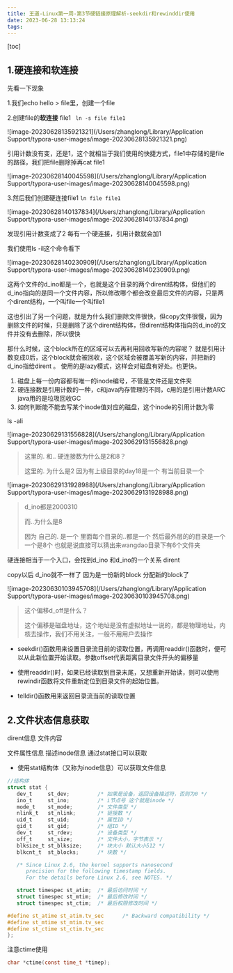 ```yaml
---
title: 王道-Linux第一周-第3节硬链接原理解析-seekdir和rewinddir使用
date: 2023-06-28 13:13:24
tags:
---
```




[toc]

## 1.硬连接和软连接



先看一下现象

1.我们echo hello > file里，创建一个file

2.创建file的**软连接** file1  ` ln -s file file1`

![image-20230628135921321](/Users/zhanglong/Library/Application Support/typora-user-images/image-20230628135921321.png)

引用计数没有变，还是1，这个就相当于我们使用的快捷方式，file1中存储的是file的路径，我们把file删除掉再cat file1

![image-20230628140045598](/Users/zhanglong/Library/Application Support/typora-user-images/image-20230628140045598.png)



3.然后我们创建硬连接file1 `ln file file1`

![image-20230628140137834](/Users/zhanglong/Library/Application Support/typora-user-images/image-20230628140137834.png)

发现引用计数变成了2 每有一个硬连接，引用计数就会加1

我们使用ls -il这个命令看下

![image-20230628140230909](/Users/zhanglong/Library/Application Support/typora-user-images/image-20230628140230909.png)

这两个文件的d_ino都是一个，也就是这个目录的两个dirent结构体，但他们的d_ino指向的是同一个文件内容，所以修改哪个都会改变最后文件的内容，只是两个dirent结构，一个叫file一个叫file1



这也引出了另一个问题，就是为什么我们删除文件很快，但copy文件很慢，因为删除文件的时候，只是删除了这个dirent结构体，但dirent结构体指向的d_ino的文件并没有去删除，所以很快



那什么时候，这个block所在的区域可以去再利用回收写新的内容呢？ 就是引用计数变成0后，这个block就会被回收，这个区域会被覆盖写新的内容，并把新的d_ino指给dirent 。 使用的是lazy模式，这样会对磁盘有好处。也更快。



1. 磁盘上每一份内容都有唯一的inode编号，不管是文件还是文件夹
2. 硬连接数是引用计数的一种，c和java内存管理的不同，c用的是引用计数ARC java用的是垃圾回收GC
3. 如何判断能不能去写某个inode值对应的磁盘，这个inode的引用计数为零



ls -ali

![image-20230629131556828](/Users/zhanglong/Library/Application Support/typora-user-images/image-20230629131556828.png)

> 这里的. 和.. 硬连接数为什么是2和8？
>
> 这里的. 为什么是2 因为有上级目录的day18是一个  有当前目录一个

![image-20230629131928988](/Users/zhanglong/Library/Application Support/typora-user-images/image-20230629131928988.png)

> d_ino都是2000310
>
> 而..为什么是8
>
> 因为 自己的. 是一个   里面每个目录的..都是一个 然后最外层的的目录是一个    一个是8个  也就是说直接可以猜出来wangdao目录下有6个文件夹



硬连接相当于一个入口，会找到d_ino 和d_ino的一个关系 dirent

copy以后 d_ino就不一样了 因为是一份新的block 分配新的block了

![image-20230630103945708](/Users/zhanglong/Library/Application Support/typora-user-images/image-20230630103945708.png)



> 这个偏移d_off是什么？
>
> 这个偏移是磁盘地址，这个地址是没有虚拟地址一说的，都是物理地址，内核去操作，我们不用关注，一般不用用户去操作



- seekdir()函数用来设置目录流目前的读取位置，再调用readdir()函数时，便可以从此新位置开始读取。参数offset代表距离目录文件开头的偏移量

- 使用readdir()时，如果已经读取到目录末尾，又想重新开始读，则可以使用rewindir函数将文件重新定位到目录文件的起始位置。

- telldir()函数用来返回目录流当前的读取位置 

  

## 2.文件状态信息获取

dirent信息  文件内容

文件属性信息	描述inode信息  通过stat接口可以获取

- 使用stat结构体（又称为inode信息）可以获取文件信息

```c
//结构体
struct stat {
   dev_t     st_dev;         /* 如果是设备，返回设备描述符，否则为0 */
   ino_t     st_ino;         /* i节点号 这个就是inode */
   mode_t    st_mode;        /* 文件类型 */
   nlink_t   st_nlink;       /* 链接数 */
   uid_t     st_uid;         /* 属性ID */
   gid_t     st_gid;         /* 组ID */
   dev_t     st_rdev;        /* 设备类型 */
   off_t     st_size;        /* 文件大小，字节表示 */
   blksize_t st_blksize;     /* 块大小 默认大小512 */
   blkcnt_t  st_blocks;      /* 块数 */

   /* Since Linux 2.6, the kernel supports nanosecond
      precision for the following timestamp fields.
      For the details before Linux 2.6, see NOTES. */

   struct timespec st_atim;  /* 最后访问时间 */
   struct timespec st_mtim;  /* 最后修改时间 */
   struct timespec st_ctim;  /* 最后权限修改时间 */

#define st_atime st_atim.tv_sec      /* Backward compatibility */
#define st_mtime st_mtim.tv_sec
#define st_ctime st_ctim.tv_sec
};
```

注意ctime使用

```c
char *ctime(const time_t *timep);
```

